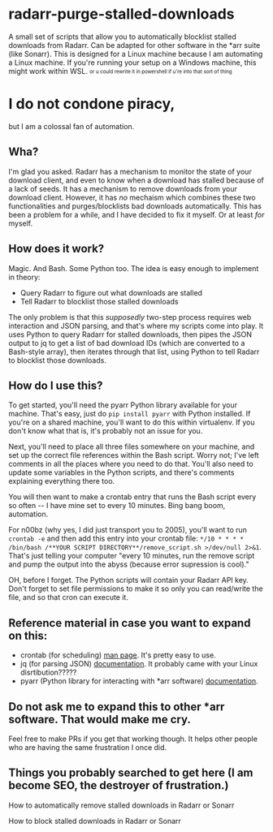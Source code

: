 # radarr-purge-stalled-downloads
A small set of scripts that allow you to automatically blocklist stalled downloads from Radarr. Can be adapted for other software in the *arr suite (like Sonarr).
This is designed for a Linux machine because I am automating a Linux machine. If you're running your setup on a Windows machine, this might work within WSL. <sub><sup>or u could rewrite it in powershell if u're into that sort of thing</sup></sub>

# I do not condone piracy,
but I am a colossal fan of automation.

## Wha?
I'm glad you asked. Radarr has a mechanism to monitor the state of your download client, and even to know when a download has stalled because of a lack of seeds. It has a mechanism to remove downloads from your download client. However, it has *no* mechaism which combines these two functionalities and purges/blocklists bad downloads automatically. This has been a problem for a while, and I have decided to fix it myself. Or at least *for* myself.

## How does it work?
Magic. And Bash. Some Python too. The idea is easy enough to implement in theory:
- Query Radarr to figure out what downloads are stalled
- Tell Radarr to blocklist those stalled downloads

<!-- -->

The only problem is that this *supposedly* two-step process requires web interaction and JSON parsing, and that's where my scripts come into play. It uses Python to query Radarr for stalled downloads, then pipes the JSON output to jq to get a list of bad download IDs (which are converted to a Bash-style array), then iterates through that list, using Python to tell Radarr to blocklist those downloads.

## How do I use this?
To get started, you'll need the pyarr Python library available for your machine.
That's easy, just do `pip install pyarr` with Python installed. If you're on a shared machine, you'll want to do this within virtualenv. If you don't know what that is, it's probably not an issue for you.

Next, you'll need to place all three files somewhere on your machine, and set up the correct file references within the Bash script. Worry not; I've left comments in all the places where you need to do that. You'll also need to update some variables in the Python scripts, and there's comments explaining everything there too.

You will then want to make a crontab entry that runs the Bash script every so often -- I have mine set to every 10 minutes. Bing bang boom, automation.

For n00bz (why yes, I did just transport you to 2005), you'll want to run `crontab -e` and then add this entry into your crontab file: `*/10 * * * * /bin/bash /**YOUR SCRIPT DIRECTORY**/remove_script.sh >/dev/null 2>&1`. That's just telling your computer "every 10 minutes, run the remove script and pump the output into the abyss (because error supression is cool)."

OH, before I forget. The Python scripts will contain your Radarr API key. Don't forget to set file permissions to make it so only you can read/write the file, and so that cron can execute it.

## Reference material in case you want to expand on this:
- crontab (for scheduling) [man page](https://www.man7.org/linux/man-pages/man5/crontab.5.html). It's pretty easy to use.
- jq (for parsing JSON) [documentation](https://jqlang.github.io/jq/). It probably came with your Linux disrtibution?????
- pyarr (Python library for interacting with *arr software) [documentation](https://pypi.org/project/pyarr/).

## Do not ask me to expand this to other *arr software. That would make me cry.
Feel free to make PRs if you get that working though. It helps other people who are having the same frustration I once did.

## Things you probably searched to get here (I am become SEO, the destroyer of frustration.)
How to automatically remove stalled downloads in Radarr or Sonarr

How to block stalled downloads in Radarr or Sonarr
